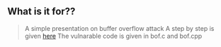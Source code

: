 What is it for??
----------------

> A simple presentation  on buffer overflow attack
> A step by step is given [here](https://github.com/abijith-kp/BufferOverFlow/blob/master/NOTES.md)
> The vulnarable code is given in bof.c and bof.cpp
